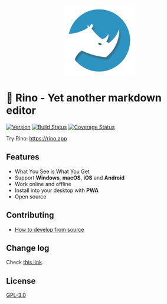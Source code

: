 <div align="center"><img src="https://github.com/ocavue/rino/blob/master/public/img/icons/android-chrome-192x192.png?raw=true" alt="Logo" height="192" width="192"></div>

# 🦏 Rino - Yet another markdown editor

[![Version](https://img.shields.io/github/v/tag/ocavue/rino?label=version)](https://github.com/ocavue/rino/releases)
[![Build Status](https://circleci.com/gh/ocavue/rino/tree/master.svg?&style=shield)](https://circleci.com/gh/ocavue/rino/tree/master)
[![Coverage Status](https://coveralls.io/repos/github/ocavue/rino/badge.svg?branch=master)](https://coveralls.io/github/ocavue/rino?branch=master)

Try Rino: <https://rino.app>

## Features

- What You See is What You Get
- Support **Windows**, **macOS**, **iOS** and **Android**
- Work online and offline
- Install into your desktop with **PWA**
- Open source

## Contributing

- [How to develop from source](https://github.com/ocavue/rino/wiki/Development)

## Change log

Check [this link](https://github.com/ocavue/rino/wiki/Changelog).

## License

[GPL-3.0](https://github.com/ocavue/rino/blob/master/LICENSE)
